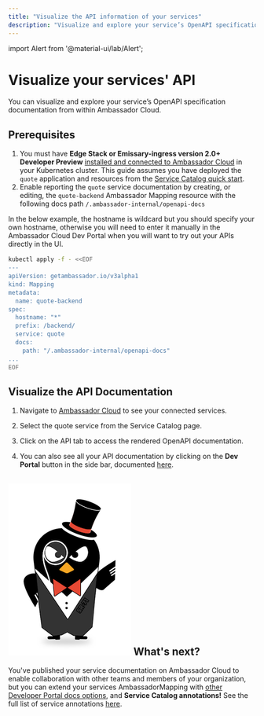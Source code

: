 ```yaml
---
title: "Visualize the API information of your services"
description: "Visualize and explore your service’s OpenAPI specification (formerly known as Swagger) docs within Ambassador Cloud using the Edge Stack Mapping resource."
---
```

import Alert from '@material-ui/lab/Alert';

# Visualize your services' API

You can visualize and explore your service’s OpenAPI specification documentation from within Ambassador Cloud.

## Prerequisites

1. You must have **Edge Stack or Emissary-ingress version 2.0+ Developer Preview** [installed and connected to Ambassador Cloud](../../service-catalog/quick-start) in your
   Kubernetes cluster. This guide assumes you have deployed the `quote` application and resources from the [Service Catalog quick start](../../service-catalog/quick-start).
2. Enable reporting the `quote` service documentation by creating, or editing, the `quote-backend` Ambassador Mapping resource with the following docs path `/.ambassador-internal/openapi-docs`

<Alert severity="warning">
  In the below example, the hostname is wildcard but you should specify your own hostname, otherwise you will need to enter it manually in the Ambassador Cloud Dev Portal when you will want to try out your APIs directly in the UI.
</Alert>


   ```bash
   kubectl apply -f - <<EOF
   ---
   apiVersion: getambassador.io/v3alpha1
   kind: Mapping
   metadata:
     name: quote-backend
   spec:
     hostname: "*"
     prefix: /backend/
     service: quote
     docs:
       path: "/.ambassador-internal/openapi-docs"
   ...
   EOF
   ```

## Visualize the API Documentation

1. Navigate to [Ambassador Cloud](https://app.getambassador.io/cloud/services) to see your connected services.

2. Select the quote service from the Service Catalog page.

3. Click on the API tab to access the rendered OpenAPI documentation.

4. You can also see all your API documentation by clicking on the **Dev Portal** button in the side bar, documented [here](../../developer-portal/developer-portal/).

## <img class="os-logo" src="../images/logo.png" alt="Telepresence Logo" /> What's next?

You've published your service documentation on Ambassador Cloud to enable collaboration with other teams and members of your organization, but you can extend your services AmbassadorMapping with [other Developer Portal docs options](../../../../edge-stack/latest/topics/using/dev-portal/#docs-attribute-in-mappings), and **Service Catalog annotations!**  See the full list of service annotations [here](../../service-catalog/reference/annotations/).
